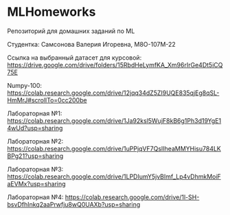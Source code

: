# MLHomeworks
Репозиторий для домашних заданий по ML

Студентка: Самсонова Валерия Игоревна, М8О-107М-22

Ссылка на выбранный датасет для курсовой: https://drive.google.com/drive/folders/15RbdHeLymfKA_Xm96rIrGe4Dt5iCQ75E

Numpy-100: https://colab.research.google.com/drive/12jqq34dZ5ZI9UQE835qjEg8qSL-HmMrJ#scrollTo=0cc200be

Лабораторная №1: https://colab.research.google.com/drive/1Ja92ksl5WujF8kB6g1Ph3d19YgE14wUd?usp=sharing

Лабораторная №2: https://colab.research.google.com/drive/1uPPjqVF7QsIIheaMMYHisu784LKBPg21?usp=sharing

Лабораторная №3: https://colab.research.google.com/drive/1LPDIumY5jvBImf_Lp4vDhmkMoiFaEVMx?usp=sharing

Лабораторная №4: https://colab.research.google.com/drive/1l-SH-bsvDfhInkq2aaPrwfju8wQ0UAXb?usp=sharing


